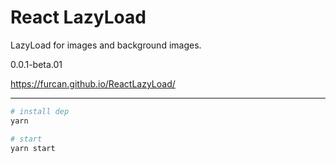 # React LazyLoad
LazyLoad for images and background images.

0.0.1-beta.01

https://furcan.github.io/ReactLazyLoad/

---


```sh
# install dep
yarn

# start
yarn start
```
